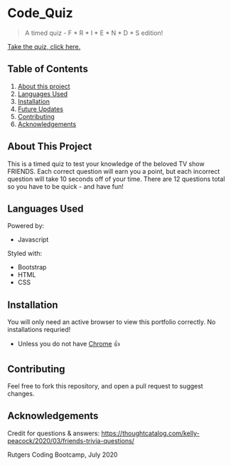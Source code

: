 # Code_Quiz

>A timed quiz - F * R * I * E * N * D * S edition!

<a href="https://hihellos.github.io/Code_Quiz/index.html" target="_blank">Take the quiz, click here.</a>

## Table of Contents
1. [About this project](#about)
2. [Languages Used](#laguages)
3. [Installation](#install)
4. [Future Updates](#updates)
5. [Contributing](#contribute)
6. [Acknowledgements](#ack)

## About This Project <a name="about"></a>

This is a timed quiz to test your knowledge of the beloved TV show FRIENDS. Each correct question will earn you a point, but each incorrect question will take 10 seconds off of your time. There are 12 questions total so you have to be quick - and have fun!

## Languages Used <a name="laguages"></a>

Powered by:
- Javascript

Styled with:
- Bootstrap
- HTML
- CSS

## Installation <a name="install"></a>

You will only need an active browser to view this portfolio correctly. No installations requried! 
- Unless you do not have <a href="https://support.google.com/chrome/answer/95346?co=GENIE.Platform%3DDesktop&hl=en-GB">Chrome</a> :+1:

## Contributing <a name="contribute"></a>

Feel free to fork this repository, and open a pull request to suggest changes. 

## Acknowledgements <a name="ack"></a>

Credit for questions & answers:
https://thoughtcatalog.com/kelly-peacock/2020/03/friends-trivia-questions/


Rutgers Coding Bootcamp, July 2020